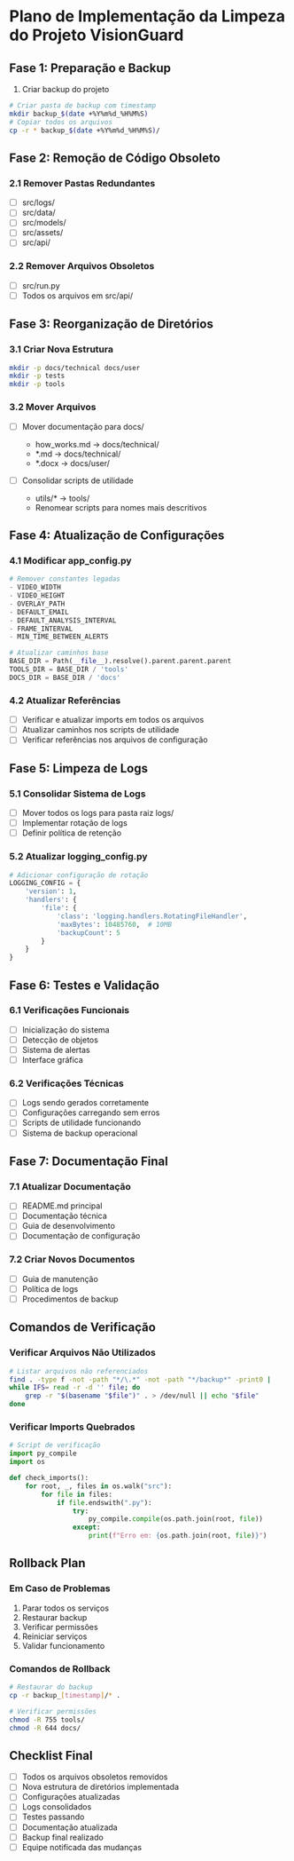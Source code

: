 # Plano de Implementação da Limpeza do Projeto VisionGuard

## Fase 1: Preparação e Backup

1. Criar backup do projeto
```bash
# Criar pasta de backup com timestamp
mkdir backup_$(date +%Y%m%d_%H%M%S)
# Copiar todos os arquivos
cp -r * backup_$(date +%Y%m%d_%H%M%S)/
```

## Fase 2: Remoção de Código Obsoleto

### 2.1 Remover Pastas Redundantes
- [ ] src/logs/
- [ ] src/data/
- [ ] src/models/
- [ ] src/assets/
- [ ] src/api/

### 2.2 Remover Arquivos Obsoletos
- [ ] src/run.py
- [ ] Todos os arquivos em src/api/

## Fase 3: Reorganização de Diretórios

### 3.1 Criar Nova Estrutura
```bash
mkdir -p docs/technical docs/user
mkdir -p tests
mkdir -p tools
```

### 3.2 Mover Arquivos
- [ ] Mover documentação para docs/
  - how_works.md → docs/technical/
  - *.md → docs/technical/
  - *.docx → docs/user/

- [ ] Consolidar scripts de utilidade
  - utils/* → tools/
  - Renomear scripts para nomes mais descritivos

## Fase 4: Atualização de Configurações

### 4.1 Modificar app_config.py
```python
# Remover constantes legadas
- VIDEO_WIDTH
- VIDEO_HEIGHT
- OVERLAY_PATH
- DEFAULT_EMAIL
- DEFAULT_ANALYSIS_INTERVAL
- FRAME_INTERVAL
- MIN_TIME_BETWEEN_ALERTS

# Atualizar caminhos base
BASE_DIR = Path(__file__).resolve().parent.parent.parent
TOOLS_DIR = BASE_DIR / 'tools'
DOCS_DIR = BASE_DIR / 'docs'
```

### 4.2 Atualizar Referências
- [ ] Verificar e atualizar imports em todos os arquivos
- [ ] Atualizar caminhos nos scripts de utilidade
- [ ] Verificar referências nos arquivos de configuração

## Fase 5: Limpeza de Logs

### 5.1 Consolidar Sistema de Logs
- [ ] Mover todos os logs para pasta raiz logs/
- [ ] Implementar rotação de logs
- [ ] Definir política de retenção

### 5.2 Atualizar logging_config.py
```python
# Adicionar configuração de rotação
LOGGING_CONFIG = {
    'version': 1,
    'handlers': {
        'file': {
            'class': 'logging.handlers.RotatingFileHandler',
            'maxBytes': 10485760,  # 10MB
            'backupCount': 5
        }
    }
}
```

## Fase 6: Testes e Validação

### 6.1 Verificações Funcionais
- [ ] Inicialização do sistema
- [ ] Detecção de objetos
- [ ] Sistema de alertas
- [ ] Interface gráfica

### 6.2 Verificações Técnicas
- [ ] Logs sendo gerados corretamente
- [ ] Configurações carregando sem erros
- [ ] Scripts de utilidade funcionando
- [ ] Sistema de backup operacional

## Fase 7: Documentação Final

### 7.1 Atualizar Documentação
- [ ] README.md principal
- [ ] Documentação técnica
- [ ] Guia de desenvolvimento
- [ ] Documentação de configuração

### 7.2 Criar Novos Documentos
- [ ] Guia de manutenção
- [ ] Política de logs
- [ ] Procedimentos de backup

## Comandos de Verificação

### Verificar Arquivos Não Utilizados
```bash
# Listar arquivos não referenciados
find . -type f -not -path "*/\.*" -not -path "*/backup*" -print0 | 
while IFS= read -r -d '' file; do
    grep -r "$(basename "$file")" . > /dev/null || echo "$file"
done
```

### Verificar Imports Quebrados
```python
# Script de verificação
import py_compile
import os

def check_imports():
    for root, _, files in os.walk("src"):
        for file in files:
            if file.endswith(".py"):
                try:
                    py_compile.compile(os.path.join(root, file))
                except:
                    print(f"Erro em: {os.path.join(root, file)}")
```

## Rollback Plan

### Em Caso de Problemas
1. Parar todos os serviços
2. Restaurar backup
3. Verificar permissões
4. Reiniciar serviços
5. Validar funcionamento

### Comandos de Rollback
```bash
# Restaurar do backup
cp -r backup_[timestamp]/* .

# Verificar permissões
chmod -R 755 tools/
chmod -R 644 docs/
```

## Checklist Final

- [ ] Todos os arquivos obsoletos removidos
- [ ] Nova estrutura de diretórios implementada
- [ ] Configurações atualizadas
- [ ] Logs consolidados
- [ ] Testes passando
- [ ] Documentação atualizada
- [ ] Backup final realizado
- [ ] Equipe notificada das mudanças